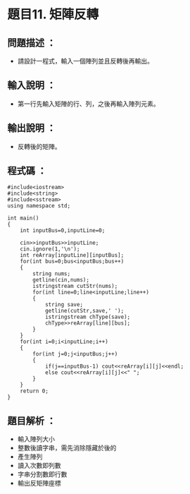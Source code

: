 # 題目11. 矩陣反轉

## 問題描述 ：

* 請設計一程式，輸入一個陣列並且反轉後再輸出。

## 輸入說明 ：

* 第一行先輸入矩陣的行、列，之後再輸入陣列元素。

## 輸出說明 ：

* 反轉後的矩陣。

## 程式碼 ：

    #include<iostream>  
    #include<string>  
    #include<sstream>   
    using namespace std;  
  
    int main()  
    {  
        int inputBus=0,inputLine=0;  
      
        cin>>inputBus>>inputLine;
        cin.ignore(1,'\n'); 
        int reArray[inputLine][inputBus];  
        for(int bus=0;bus<inputBus;bus++)
        {  
            string nums;  
            getline(cin,nums);  
            istringstream cutStr(nums);  
            for(int line=0;line<inputLine;line++)
            {
                string save;  
                getline(cutStr,save,' ');  
                istringstream chType(save);  
                chType>>reArray[line][bus];
            }  
        }  
        for(int i=0;i<inputLine;i++)
        {  
            for(int j=0;j<inputBus;j++)  
            {  
                if(j==inputBus-1) cout<<reArray[i][j]<<endl;  
                else cout<<reArray[i][j]<<" ";  
            }  
        }  
        return 0;  
    }  


## 題目解析 ：

* 輸入陣列大小  
* 整數後讀字串，需先消除隱藏於後的
* 產生陣列 
* 讀入次數即列數   
* 字串分割數即行數 
* 輸出反矩陣座標  
